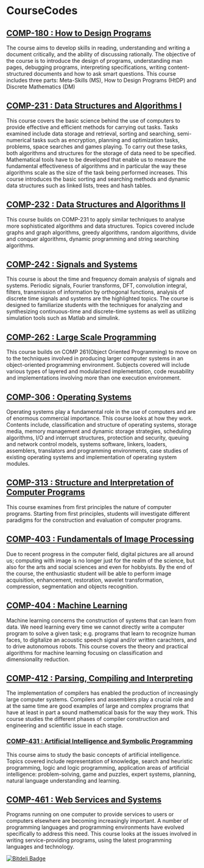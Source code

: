 # CourseCodes

## [COMP-180 : How to Design Programs](https://github.com/Semyonic/CourseCodes/tree/master/COMP-180)

The course aims to develop skills in reading, understanding and writing a document critically, and the ability of discussing rationally. The objective of the course is to introduce the design of programs, understanding man pages, debugging programs, interpreting specifications, writing content-structured documents and how to ask smart questions. This course includes three parts: Meta-Skills (MS), How to Design Programs (HtDP) and Discrete Mathematics (DM)

## [COMP-231 : Data Structures and Algorithms I](https://github.com/Semyonic/CourseCodes/tree/master/COMP-231)

This course covers the basic science behind the use of computers to provide effective and efficient methods for carrying out tasks. Tasks examined include data storage and retrieval, sorting and searching, semi-numerical tasks such as encryption, planning and optimization tasks, problems, space searches and games playing. To carry out these tasks, both algorithms and structures for the storage of data need to be specified. Mathematical tools have to be developed that enable us to measure the fundamental effectiveness of algorithms and in particular the way these algorithms scale as the size of the task being performed increases. This course introduces the basic sorting and searching methods and dynamic data structures such as linked lists, trees and hash tables.

## [COMP-232 : Data Structures and Algorithms II](https://github.com/Semyonic/CourseCodes/tree/master/COMP-232)

This course builds on COMP-231 to apply similar techniques to analyse more sophisticated algorithms and data structures. Topics covered include graphs and graph algorithms, greedy algorithms, random algorithms, divide and conquer algorithms, dynamic programming and string searching algorithms.

## [COMP-242 : Signals and Systems](https://github.com/Semyonic/CourseCodes/tree/master/COMP-242)

This course is about the time and frequency domain analysis of signals and systems. Periodic signals, Fourier transforms, DFT, convolution integral, filters, transmission of information by orthogonal functions, analysis of discrete time signals and systems are the highlighted topics. The course is designed to familiarize students with the techniques for analyzing and synthesizing continuous-time and discrete-time systems as well as utilizing simulation tools such as Matlab and simulink.

## [COMP-262 : Large Scale Programming](https://github.com/Semyonic/CourseCodes/tree/master/COMP-262)

This course builds on COMP 261(Object Oriented Programming) to move on to the techniques involved in producing larger computer systems in an object-oriented programming environment. Subjects covered will include various types of layered and modularized implementation, code reusability and implementations involving more than one execution environment.

## [COMP-306 : Operating Systems](https://github.com/Semyonic/CourseCodes/tree/master/COMP-306)

Operating systems play a fundamental role in the use of computers and are of enormous commercial importance. This course looks at how they work. Contents include, classification and structure of operating systems, storage media, memory management and dynamic storage strategies, scheduling algorithms, I/O and interrupt structures, protection and security, queuing and network control models, systems software, linkers, loaders, assemblers, translators and programming environments, case studies of existing operating systems and implementation of operating system modules.

## [COMP-313 : Structure and Interpretation of Computer Programs](https://github.com/Semyonic/CourseCodes/tree/master/COMP-313)

This course examines from first principles the nature of computer programs. Starting from first principles, students will investigate different paradigms for the construction and evaluation of computer programs.

## [COMP-403 : Fundamentals of Image Processing](https://github.com/Semyonic/CourseCodes/tree/master/COMP-403)

Due to recent progress in the computer field, digital pictures are all around us; computing with image is no longer just for the realm of the science, but also for the arts and social sciences and even for hobbyists. By the end of the course, the enthusiastic student will be able to perform image acquisition, enhancement, restoration, wavelet transformation, compression, segmentation and objects recognition.

## [COMP-404 : Machine Learning](https://github.com/Semyonic/CourseCodes/tree/master/COMP-404)

Machine learning concerns the construction of systems that can learn from data. We need learning every time we cannot directly write a computer program to solve a given task; e.g. programs that learn to recognize human faces, to digitalize an acoustic speech signal and/or written carachters, and to drive autonomous robots. This course covers the theory and practical algorithms for machine learning focusing on classification and dimensionality reduction.

## [COMP-412 : Parsing, Compiling and Interpreting](https://github.com/Semyonic/CourseCodes/tree/master/COMP-412)

The implementation of compilers has enabled the production of increasingly large computer systems. Compilers and assemblers play a crucial role and at the same time are good examples of large and complex programs that have at least in part a sound mathematical basis for the way they work. This course studies the different phases of compiler construction and engineering and scientific issue in each stage.

### [COMP-431 : Artificial Intelligence and Symbolic Programming](https://github.com/Semyonic/CourseCodes/tree/master/COMP-431)

This course aims to study the basic concepts of artificial intelligence. Topics covered include representation of knowledge, search and heuristic programming, logic and logic programming, application areas of artificial intelligence: problem-solving, game and puzzles, expert systems, planning, natural language understanding and learning.

## [COMP-461 : Web Services and Systems](https://github.com/Semyonic/CourseCodes/tree/master/COMP-461)

Programs running on one computer to provide services to users or computers elsewhere are becoming increasingly important. A number of programming languages and programming environments have evolved specifically to address this need. This course looks at the issues involved in writing service-providing programs, using the latest programming languages and technology.


[![Bitdeli Badge](https://d2weczhvl823v0.cloudfront.net/Semyonic/coursecodes/trend.png)](https://bitdeli.com/free "Bitdeli Badge")

